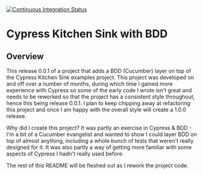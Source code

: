 [![Continuous Integration Status](https://github.com/mathare/cypress-kitchen-sink-bdd/actions/workflows/ci.yml/badge.svg)](https://github.com/mathare/cypress-kitchen-sink-bdd/actions)

# Cypress Kitchen Sink with BDD

## Overview
This release 0.0.1 of a project that adds a BDD (Cucumber) layer on top of the Cypress Kitchen Sink examples project. This project was developed on and off over a number of months, during which time I gained more experience with Cypress so some of the early code I wrote isn't great and needs to be reworked so that the project has a consistent style throughout, hence this being release 0.0.1. I plan to keep chipping away at refactoring this project and once I am happy with the overall style will create a 1.0.0 release.

Why did I create this project? It was partly an exercise in Cypress & BDD - I'm a bit of a Cucumber evangelist and wanted to show I could layer BDD on top of almost anything, including a whole bunch of tests that weren't really designed for it. It was also partly a way of getting more familiar with some aspects of Cypress I hadn't really used before.

The rest of this README will be fleshed out as I rework the project code.